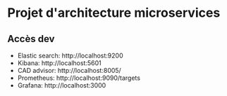 # Projet d'architecture microservices

## Accès dev
* Elastic search: http://localhost:9200
* Kibana: http://localhost:5601
* CAD advisor: http://localhost:8005/
* Prometheus: http://localhost:9090/targets
* Grafana:  http://localhost:3000


